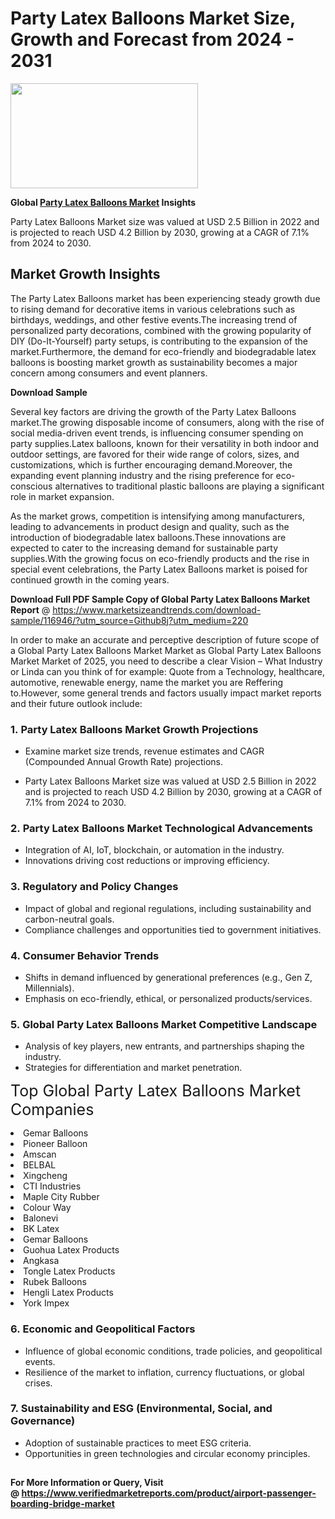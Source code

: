 <H1>Party Latex Balloons Market Size, Growth and Forecast from 2024 - 2031</H1><img class="aligncenter size-medium wp-image-584254" src="https://thirdeyenews.in/wp-content/uploads/2024/09/Global-Market-Research-300x168.jpeg" alt="" width="300" height="168" /><p><strong>Global&nbsp;<a href="https://www.marketsizeandtrends.com/download-sample/116946/?utm_source=Github8j?utm_medium=220">Party Latex Balloons Market</a> Insights</strong></p><p>Party Latex Balloons Market size was valued at USD 2.5 Billion in 2022 and is projected to reach USD 4.2 Billion by 2030, growing at a CAGR of 7.1% from 2024 to 2030.</p><p><h2>Market Growth Insights</h2> <p>The Party Latex Balloons market has been experiencing steady growth due to rising demand for decorative items in various celebrations such as birthdays, weddings, and other festive events.The increasing trend of personalized party decorations, combined with the growing popularity of DIY (Do-It-Yourself) party setups, is contributing to the expansion of the market.Furthermore, the demand for eco-friendly and biodegradable latex balloons is boosting market growth as sustainability becomes a major concern among consumers and event planners.</p> <p><strong>Download Sample</strong></p> <p>Several key factors are driving the growth of the Party Latex Balloons market.The growing disposable income of consumers, along with the rise of social media-driven event trends, is influencing consumer spending on party supplies.Latex balloons, known for their versatility in both indoor and outdoor settings, are favored for their wide range of colors, sizes, and customizations, which is further encouraging demand.Moreover, the expanding event planning industry and the rising preference for eco-conscious alternatives to traditional plastic balloons are playing a significant role in market expansion.</p> <p>As the market grows, competition is intensifying among manufacturers, leading to advancements in product design and quality, such as the introduction of biodegradable latex balloons.These innovations are expected to cater to the increasing demand for sustainable party supplies.With the growing focus on eco-friendly products and the rise in special event celebrations, the Party Latex Balloons market is poised for continued growth in the coming years.</p> <p><span class=""><strong>Download Full PDF Sample Copy of Global Party Latex Balloons Market Report</strong> @ <a href="https://www.marketsizeandtrends.com/download-sample/116946/?utm_source=Github8j?utm_medium=220" target="_blank">https://www.marketsizeandtrends.com/download-sample/116946/?utm_source=Github8j?utm_medium=220</a></span></p><p>In order to make an accurate and perceptive description of future scope of a Global&nbsp;Party Latex Balloons Market Market as Global&nbsp;Party Latex Balloons Market Market of 2025, you need to describe a clear Vision &ndash; What Industry or Linda can you think of for example: Quote from a Technology, healthcare, automotive, renewable energy, name the market you are Reffering to.However, some general trends and factors usually impact market reports and their future outlook include:</p><h3>1.&nbsp;<strong>Party Latex Balloons Market Growth Projections</strong></h3><ul><li>Examine market size trends, revenue estimates and CAGR (Compounded Annual Growth Rate) projections.</li><li><p>Party Latex Balloons Market size was valued at USD 2.5 Billion in 2022 and is projected to reach USD 4.2 Billion by 2030, growing at a CAGR of 7.1% from 2024 to 2030.</p></li></ul><h3>2.&nbsp;<strong>Party Latex Balloons Market Technological Advancements</strong></h3><ul><li>Integration of AI, IoT, blockchain, or automation in the industry.</li><li>Innovations driving cost reductions or improving efficiency.</li></ul><h3>3.&nbsp;<strong>Regulatory and Policy Changes</strong></h3><ul><li>Impact of global and regional regulations, including sustainability and carbon-neutral goals.</li><li>Compliance challenges and opportunities tied to government initiatives.</li></ul><h3>4.&nbsp;<strong>Consumer Behavior Trends</strong></h3><ul><li>Shifts in demand influenced by generational preferences (e.g., Gen Z, Millennials).</li><li>Emphasis on eco-friendly, ethical, or personalized products/services.</li></ul><h3>5.&nbsp;<strong>Global Party Latex Balloons Market Competitive Landscape</strong></h3><ul><li>Analysis of key players, new entrants, and partnerships shaping the industry.</li><li>Strategies for differentiation and market penetration.</li></ul><p data-pm-slice="1 1 []"><span style="color: inherit; font-family: inherit; font-size: 25px;">Top Global Party Latex Balloons Market Companies</span></p><div class="" data-test-id=""><p><li>Gemar Balloons</li><li> Pioneer Balloon</li><li> Amscan</li><li> BELBAL</li><li> Xingcheng</li><li> CTI Industries</li><li> Maple City Rubber</li><li> Colour Way</li><li> Balonevi</li><li> BK Latex</li><li> Gemar Balloons</li><li> Guohua Latex Products</li><li> Angkasa</li><li> Tongle Latex Products</li><li> Rubek Balloons</li><li> Hengli Latex Products</li><li> York Impex</li></p></div><h3>6.&nbsp;<strong>Economic and Geopolitical Factors</strong></h3><ul><li>Influence of global economic conditions, trade policies, and geopolitical events.</li><li>Resilience of the market to inflation, currency fluctuations, or global crises.</li></ul><h3>7.&nbsp;<strong>Sustainability and ESG (Environmental, Social, and Governance)</strong></h3><ul><li>Adoption of sustainable practices to meet ESG criteria.</li><li>Opportunities in green technologies and circular economy principles.</li></ul><h2><strong style="font-size: 14px;">For More Information or Query, Visit @&nbsp;</strong><a style="background-color: #ffffff; font-size: 14px;" href="https://www.marketsizeandtrends.com/report/party-latex-balloons-market/" target="_blank">https://www.verifiedmarketreports.com/product/airport-passenger-boarding-bridge-market</a></h2>